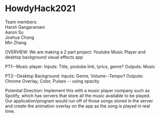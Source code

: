 # HowdyHack2021
Team members:<br>
Harsh Gangaramani<br>
Aaron Su<br>
Joshua Chong<br>
Min Zhang<br>

OVERVIEW:
We are making a 2 part project: Youtube Music Player and desktop background visual effects app

PT1--Music player:
    Inputs: Title, youtube link, lyrics, genre?
    Outputs: Music

PT2--Desktop Background:
    Inputs: Genre, Volume--Tempo?
    Outputs: Chrome Overlay, Color, Pulses -- using opacity

Potential Direction:
Implement this with a music player company such as Spotify, which has servers that store all the music available to be played. Our application/program would run off of those songs stored in the server and create the animation overlay on the app as the song is played in real time.
